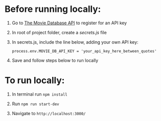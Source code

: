 # Before running locally:
1) Go to [The Movie Database API](https://developers.themoviedb.org/3/getting-started) to register for an API key

2) In root of project folder, create a *secrets.js* file

3) In secrets.js, include the line below, adding your own API key:

      `process.env.MOVIE_DB_API_KEY = 'your_api_key_here_between_quotes'`

4) Save and follow steps below to run locally

# To run locally:
1) In terminal run `npm install`

2) Run `npm run start-dev`

3) Navigate to `http://localhost:3000/`
